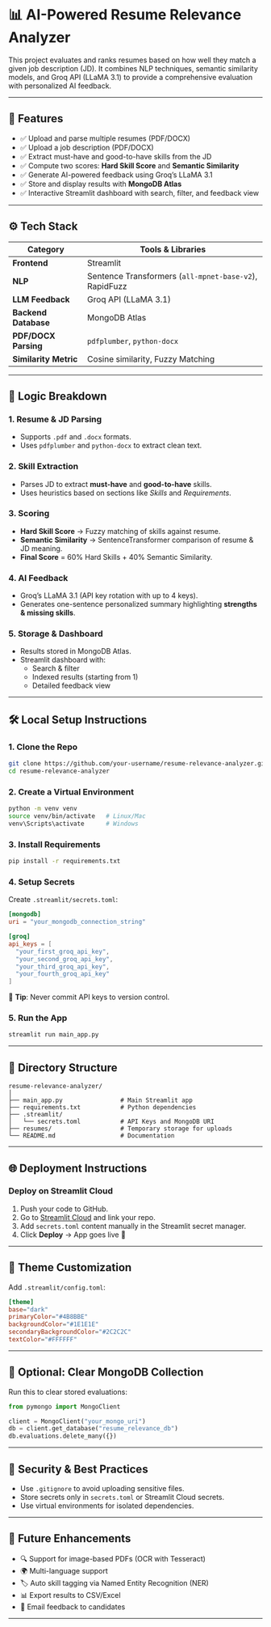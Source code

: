 # 📊 AI-Powered Resume Relevance Analyzer

This project evaluates and ranks resumes based on how well they match a given job description (JD). It combines NLP techniques, semantic similarity models, and Groq API (LLaMA 3.1) to provide a comprehensive evaluation with personalized AI feedback.

---

## 🚀 Features

- ✅ Upload and parse multiple resumes (PDF/DOCX)  
- ✅ Upload a job description (PDF/DOCX)  
- ✅ Extract must-have and good-to-have skills from the JD  
- ✅ Compute two scores: **Hard Skill Score** and **Semantic Similarity**  
- ✅ Generate AI-powered feedback using Groq’s LLaMA 3.1  
- ✅ Store and display results with **MongoDB Atlas**  
- ✅ Interactive Streamlit dashboard with search, filter, and feedback view  

---

## ⚙️ Tech Stack

| Category             | Tools & Libraries                                        |
|----------------------|----------------------------------------------------------|
| **Frontend**         | Streamlit                                                |
| **NLP**              | Sentence Transformers (`all-mpnet-base-v2`), RapidFuzz   |
| **LLM Feedback**     | Groq API (LLaMA 3.1)                                     |
| **Backend Database** | MongoDB Atlas                                            |
| **PDF/DOCX Parsing** | `pdfplumber`, `python-docx`                              |
| **Similarity Metric**| Cosine similarity, Fuzzy Matching                        |

---

## 🧠 Logic Breakdown

### 1. Resume & JD Parsing
- Supports `.pdf` and `.docx` formats.  
- Uses `pdfplumber` and `python-docx` to extract clean text.  

### 2. Skill Extraction
- Parses JD to extract **must-have** and **good-to-have** skills.  
- Uses heuristics based on sections like *Skills* and *Requirements*.  

### 3. Scoring
- **Hard Skill Score** → Fuzzy matching of skills against resume.  
- **Semantic Similarity** → SentenceTransformer comparison of resume & JD meaning.  
- **Final Score** = 60% Hard Skills + 40% Semantic Similarity.  

### 4. AI Feedback
- Groq’s LLaMA 3.1 (API key rotation with up to 4 keys).  
- Generates one-sentence personalized summary highlighting **strengths & missing skills**.  

### 5. Storage & Dashboard
- Results stored in MongoDB Atlas.  
- Streamlit dashboard with:
  - Search & filter  
  - Indexed results (starting from 1)  
  - Detailed feedback view  

---

## 🛠️ Local Setup Instructions

### 1. Clone the Repo
```bash
git clone https://github.com/your-username/resume-relevance-analyzer.git
cd resume-relevance-analyzer
```

### 2. Create a Virtual Environment
```bash
python -m venv venv
source venv/bin/activate   # Linux/Mac
venv\Scripts\activate      # Windows
```

### 3. Install Requirements
```bash
pip install -r requirements.txt
```

### 4. Setup Secrets
Create `.streamlit/secrets.toml`:

```toml
[mongodb]
uri = "your_mongodb_connection_string"

[groq]
api_keys = [
  "your_first_groq_api_key",
  "your_second_groq_api_key",
  "your_third_groq_api_key",
  "your_fourth_groq_api_key"
]
```

🔐 **Tip**: Never commit API keys to version control.

### 5. Run the App
```bash
streamlit run main_app.py
```

---

## 📁 Directory Structure
```
resume-relevance-analyzer/
│
├── main_app.py                # Main Streamlit app
├── requirements.txt           # Python dependencies
├── .streamlit/
│   └── secrets.toml           # API Keys and MongoDB URI
├── resumes/                   # Temporary storage for uploads
└── README.md                  # Documentation
```

---

## 🌐 Deployment Instructions

### Deploy on **Streamlit Cloud**
1. Push your code to GitHub.
2. Go to [Streamlit Cloud](https://streamlit.io/cloud) and link your repo.
3. Add `secrets.toml` content manually in the Streamlit secret manager.
4. Click **Deploy** → App goes live 🚀

---

## 🎨 Theme Customization

Add `.streamlit/config.toml`:

```toml
[theme]
base="dark"
primaryColor="#4B8BBE"
backgroundColor="#1E1E1E"
secondaryBackgroundColor="#2C2C2C"
textColor="#FFFFFF"
```

---

## 🧹 Optional: Clear MongoDB Collection
Run this to clear stored evaluations:

```python
from pymongo import MongoClient

client = MongoClient("your_mongo_uri")
db = client.get_database("resume_relevance_db")
db.evaluations.delete_many({})
```

---

## 🔐 Security & Best Practices
- Use `.gitignore` to avoid uploading sensitive files.
- Store secrets only in `secrets.toml` or Streamlit Cloud secrets.
- Use virtual environments for isolated dependencies.

---

## 📌 Future Enhancements
- 🔍 Support for image-based PDFs (OCR with Tesseract)
- 🌍 Multi-language support
- 🏷️ Auto skill tagging via Named Entity Recognition (NER)
- 📊 Export results to CSV/Excel
- 📧 Email feedback to candidates

---
